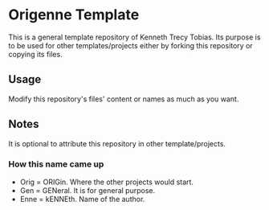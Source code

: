 # Origenne Template
This is a general template repository of Kenneth Trecy Tobias. Its purpose is to be used for other
templates/projects either by forking this repository or copying its files.

## Usage
Modify this repository's files' content or names as much as you want.

## Notes
It is optional to attribute this repository in other template/projects.

### How this name came up
- Orig = ORIGin. Where the other projects would start.
- Gen = GENeral. It is for general purpose.
- Enne = kENNEth. Name of the author.
